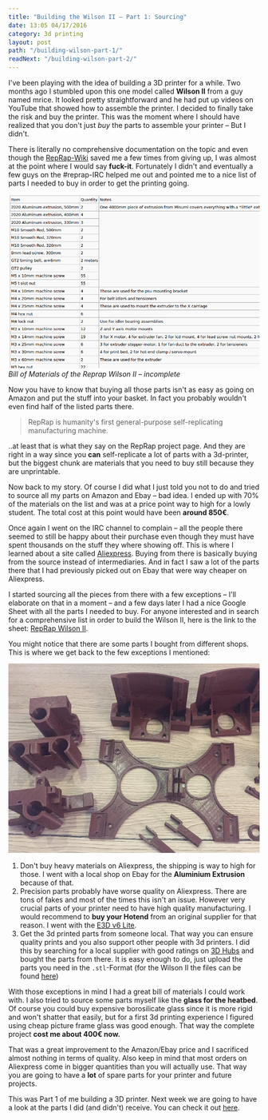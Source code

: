 ```yaml
---
title: "Building the Wilson II – Part 1: Sourcing"
date: 13:05 04/17/2016
category: 3d printing
layout: post
path: "/building-wilson-part-1/"
readNext: "/building-wilson-part-2/"
---
```


I've been playing with the idea of building a 3D printer for a while. Two months ago I stumbled upon this one model called **Wilson II** from a guy named mrice. It looked pretty straightforward and he had put up videos on YouTube that showed how to assemble the printer.
I decided to finally take the risk and buy the printer. This was the moment where I should have realized that you don't just *buy* the parts to assemble your printer – But I didn't.

There is literally no comprehensive documentation on the topic and even though the [RepRap-Wiki](http://reprap.org/) saved me a few times from giving up, I was almost at the point where I would say **fuck-it**. Fortunately I didn't and eventually a few guys on the #reprap-IRC helped me out and pointed me to a nice list of parts I needed to buy in order to get the printing going.

![BOM-Wilson II](inline_1.png)*Bill of Materials of the Reprap Wilson II – incomplete*

Now you have to know that buying all those parts isn't as easy as going on Amazon and put the stuff into your basket. In fact you probably wouldn't even find half of the listed parts there.

> RepRap is humanity's first general-purpose self-replicating manufacturing machine.

..at least that is what they say on the RepRap project page. And they are right in a way since you **can** self-replicate a lot of parts with a 3d-printer, but the biggest chunk are materials that you need to buy still because they are unprintable.

Now back to my story. Of course I did what I just told you not to do and tried to source all my parts on Amazon and Ebay – bad idea. I ended up with 70% of the materials on the list and was at a price point way to high for a lowly student. The total cost at this point would have been **around 850€**.

Once again I went on the IRC channel to complain – all the people there seemed to still be happy about their purchase even though they must have spent thousands on the stuff they where showing off. This is where I learned about a site called [Aliexpress](http://aliexpress.com). Buying from there is basically buying from the source instead of intermediaries. And in fact I saw a lot of the parts there that I had previously picked out on Ebay that were way cheaper on Aliexpress.

I started sourcing all the pieces from there with a few exceptions – I'll elaborate on that in a moment – and a few days later I had a nice Google Sheet with all the parts I needed to buy.
For anyone interested and in search for a comprehensive list in order to build the Wilson II, here is the link to the sheet: [RepRap Wilson II](https://docs.google.com/spreadsheets/d/1kI-1lE4GC9MqIZvxjbZlEe3kBZOYJa4L2h2OIP9b9GI/edit?usp=sharing).

You might notice that there are some parts I bought from different shops. This is where we get back to the few exceptions I mentioned:

![printed parts](inline_2.jpg)
1. Don't buy heavy materials on Aliexpress, the shipping is way to high for those. I went with a local shop on Ebay for the **Aluminium Extrusion** because of that.
2. Precision parts probably have worse quality on Aliexpress. There are tons of fakes and most of the times this isn't an issue. However very crucial parts of your printer need to have high quality manufacturing. I would recommend to **buy your Hotend** from an original supplier for that reason.
I went with the [E3D v6 Lite](http://e3d-online.com/Lite6-1.75mm-Bowden).
3. Get the 3d printed parts from someone local. That way you can ensure quality prints and you also support other people with 3d printers. I did this by searching for a local supplier with good ratings on [3D Hubs](https://www.3dhubs.com/) and bought the parts from there. It is easy enough to do, just upload the parts you need in the `.stl`-Format (for the Wilson II the files can be found [here](https://github.com/mjrice/Wilson2))

With those exceptions in mind I had a great bill of materials I could work with. I also tried to source some parts myself like the **glass for the heatbed**. Of course you could buy expensive borosilicate glass since it is more rigid and won't shatter that easily, but for a first 3d printing experience I figured using cheap picture frame glass was good enough.
That way the complete project **cost me about 400€ now.**

That was a great improvement to the Amazon/Ebay price and I sacrificed almost nothing in terms of quality. Also keep in mind that most orders on Aliexpress come in bigger quantities than you will actually use. That way you are going to have a **lot** of spare parts for your printer and future projects.

This was Part 1 of me building a 3D printer. Next week we are going to have a look at the parts I did (and didn't) receive. You can check it out [here](http://blog.rphl.io/building-the-wilson-II_part2).
